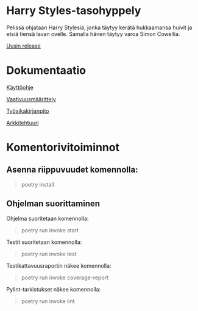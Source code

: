 # Harry Styles-tasohyppely
Pelissä ohjataan Harry Stylesiä, jonka täytyy kerätä hukkaamansa huivit ja etsiä tiensä lavan ovelle. Samalla hänen täytyy varoa Simon Cowellia.

[Uusin release](https://github.com/tirhelen/ot-harjoitustyo/releases/tag/loppupalautus)

# Dokumentaatio

[Käyttöohje](https://github.com/tirhelen/ot-harjoitustyo/blob/master/dokumentaatio/kayttoohje.md)
 
[Vaativuusmäärittely](https://github.com/tirhelen/ot-harjoitustyo/blob/master/dokumentaatio/maarittelydokumentti.md)
 
[Työaikakirjanpito](https://github.com/tirhelen/ot-harjoitustyo/blob/master/dokumentaatio/ty%C3%B6aikakirjanpito.md)
 
[Arkkitehtuuri](https://github.com/tirhelen/ot-harjoitustyo/blob/master/dokumentaatio/arkkitehtuuri.md)


# Komentorivitoiminnot
## Asenna riippuvuudet komennolla:
> poetry install
## Ohjelman suorittaminen
Ohjelma suoritetaan komennolla:
> poetry run invoke start
 
Testit suoritetaan komennolla:
> poetry run invoke test
 
Testikattavuusraportin näkee komennolla:
> poetry run invoke coverage-report

Pylint-tarkistukset näkee komennolla:
> poetry run invoke lint

